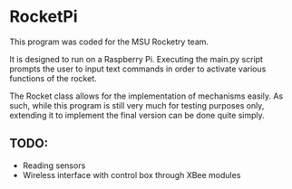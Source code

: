 # RocketPi

This program was coded for the MSU Rocketry team.

It is designed to run on a Raspberry Pi. Executing the main.py script prompts the user to input text commands in order to activate various functions of the rocket. 

The Rocket class allows for the implementation of mechanisms easily. As such, while this program is still very much for testing purposes only, extending it to implement the final version can be done quite simply. 

## TODO:

* Reading sensors
* Wireless interface with control box through XBee modules